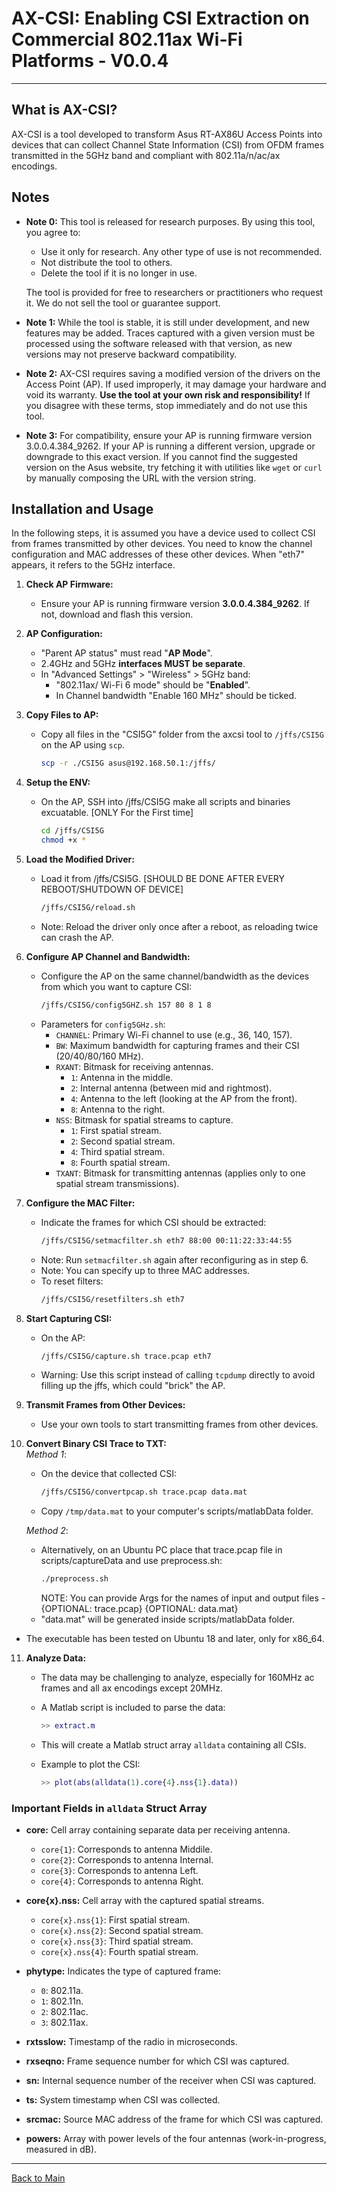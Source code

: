 # AX-CSI: Enabling CSI Extraction on Commercial 802.11ax Wi-Fi Platforms - **V0.0.4**

---

## What is AX-CSI?

AX-CSI is a tool developed to transform Asus RT-AX86U Access Points into devices that can collect Channel State Information (CSI) from OFDM frames transmitted in the 5GHz band and compliant with 802.11a/n/ac/ax encodings.

## Notes

- **Note 0:** This tool is released for research purposes. By using this tool, you agree to:

  - Use it only for research. Any other type of use is not recommended.
  - Not distribute the tool to others.
  - Delete the tool if it is no longer in use.

  The tool is provided for free to researchers or practitioners who request it. We do not sell the tool or guarantee support.

- **Note 1:** While the tool is stable, it is still under development, and new features may be added. Traces captured with a given version must be processed using the software released with that version, as new versions may not preserve backward compatibility.

- **Note 2:** AX-CSI requires saving a modified version of the drivers on the Access Point (AP). If used improperly, it may damage your hardware and void its warranty. **Use the tool at your own risk and responsibility!** If you disagree with these terms, stop immediately and do not use this tool.

- **Note 3:** For compatibility, ensure your AP is running firmware version 3.0.0.4.384_9262. If your AP is running a different version, upgrade or downgrade to this exact version. If you cannot find the suggested version on the Asus website, try fetching it with utilities like `wget` or `curl` by manually composing the URL with the version string.

## Installation and Usage

In the following steps, it is assumed you have a device used to collect CSI from frames transmitted by other devices. You need to know the channel configuration and MAC addresses of these other devices. When "eth7" appears, it refers to the 5GHz interface.

1. **Check AP Firmware:**
   - Ensure your AP is running firmware version **3.0.0.4.384_9262**. If not, download and flash this version.

2. **AP Configuration:**
   - "Parent AP status" must read "**AP Mode**".
   - 2.4GHz and 5GHz **interfaces MUST be separate**.
   - In "Advanced Settings" > "Wireless" > 5GHz band:
     - "802.11ax/ Wi-Fi 6 mode" should be "**Enabled**".
     - In Channel bandwidth "Enable 160 MHz" should be ticked.

3. **Copy Files to AP:**
   - Copy all files in the "CSI5G" folder from the axcsi tool to `/jffs/CSI5G` on the AP using `scp`.  
      ```bash
      scp -r ./CSI5G asus@192.168.50.1:/jffs/
      ```

4. **Setup the ENV:**
   - On the AP, SSH into /jffs/CSI5G make all scripts and binaries excuatable. [ONLY For the First time]
     ```bash
     cd /jffs/CSI5G
     chmod +x *
     ```
5. **Load the Modified Driver:** 
   - Load it from /jffs/CSI5G. [SHOULD BE DONE AFTER EVERY REBOOT/SHUTDOWN OF DEVICE]  
     ```bash
     /jffs/CSI5G/reload.sh
     ```
   - Note: Reload the driver only once after a reboot, as reloading twice can crash the AP.

6. **Configure AP Channel and Bandwidth:**
   - Configure the AP on the same channel/bandwidth as the devices from which you want to capture CSI:
     ```bash
     /jffs/CSI5G/config5GHZ.sh 157 80 8 1 8
     ```
   - Parameters for `config5GHz.sh`:
     - `CHANNEL`: Primary Wi-Fi channel to use (e.g., 36, 140, 157).
     - `BW`: Maximum bandwidth for capturing frames and their CSI (20/40/80/160 MHz).
     - `RXANT`: Bitmask for receiving antennas.
       - `1`: Antenna in the middle.
       - `2`: Internal antenna (between mid and rightmost).
       - `4`: Antenna to the left (looking at the AP from the front).
       - `8`: Antenna to the right.
     - `NSS`: Bitmask for spatial streams to capture.
       - `1`: First spatial stream.
       - `2`: Second spatial stream.
       - `4`: Third spatial stream.
       - `8`: Fourth spatial stream.
     - `TXANT`: Bitmask for transmitting antennas (applies only to one spatial stream transmissions).

7. **Configure the MAC Filter:**
   - Indicate the frames for which CSI should be extracted:
     ```bash
     /jffs/CSI5G/setmacfilter.sh eth7 88:00 00:11:22:33:44:55
     ```
   - Note: Run `setmacfilter.sh` again after reconfiguring as in step 6.
   - Note: You can specify up to three MAC addresses. 
   - To reset filters:
     ```bash
     /jffs/CSI5G/resetfilters.sh eth7
     ```

8. **Start Capturing CSI:**
   - On the AP:
     ```bash
     /jffs/CSI5G/capture.sh trace.pcap eth7
     ```
   - Warning: Use this script instead of calling `tcpdump` directly to avoid filling up the jffs, which could "brick" the AP.

9.  **Transmit Frames from Other Devices:**
    - Use your own tools to start transmitting frames from other devices.

10. **Convert Binary CSI Trace to TXT:**  
    *Method 1*:  
      - On the device that collected CSI:
          ```bash
          /jffs/CSI5G/convertpcap.sh trace.pcap data.mat
          ```
      - Copy `/tmp/data.mat` to your computer's scripts/matlabData folder.

    *Method 2*:  
      - Alternatively, on an Ubuntu PC place that trace.pcap file in scripts/captureData and use preprocess.sh:
          ```bash
          ./preprocess.sh
          ```
          NOTE: You can provide Args for the names of input and output files - {OPTIONAL: trace.pcap} {OPTIONAL: data.mat}
      - "data.mat" will be generated inside scripts/matlabData folder.
  - The executable has been tested on Ubuntu 18 and later, only for x86_64.

11. **Analyze Data:**
    - The data may be challenging to analyze, especially for 160MHz ac frames and all ax encodings except 20MHz.
    - A Matlab script is included to parse the data:
      ```matlab
      >> extract.m
      ```
    - This will create a Matlab struct array `alldata` containing all CSIs.

    - Example to plot the CSI:
      ```matlab
      >> plot(abs(alldata(1).core{4}.nss{1}.data))
      ```

### Important Fields in `alldata` Struct Array

- **core:** Cell array containing separate data per receiving antenna.
  - `core{1}`: Corresponds to antenna Middile.
  - `core{2}`: Corresponds to antenna Internal.
  - `core{3}`: Corresponds to antenna Left.
  - `core{4}`: Corresponds to antenna Right.
  
- **core{x}.nss:** Cell array with the captured spatial streams.
  - `core{x}.nss{1}`: First spatial stream.
  - `core{x}.nss{2}`: Second spatial stream.
  - `core{x}.nss{3}`: Third spatial stream.
  - `core{x}.nss{4}`: Fourth spatial stream.
  
- **phytype:** Indicates the type of captured frame:
  - `0`: 802.11a.
  - `1`: 802.11n.
  - `2`: 802.11ac.
  - `3`: 802.11ax.
  
- **rxtsslow:** Timestamp of the radio in microseconds.
- **rxseqno:** Frame sequence number for which CSI was captured.
- **sn:** Internal sequence number of the receiver when CSI was captured.
- **ts:** System timestamp when CSI was collected.
- **srcmac:** Source MAC address of the frame for which CSI was captured.
- **powers:** Array with power levels of the four antennas (work-in-progress, measured in dB).

---
[Back to Main](README.md)
